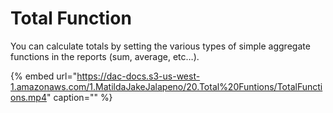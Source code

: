 # Total Function

You can calculate totals by setting the various types of simple aggregate functions in the reports \(sum, average, etc…\).

{% embed url="https://dac-docs.s3-us-west-1.amazonaws.com/1.MatildaJakeJalapeno/20.Total%20Funtions/TotalFunctions.mp4" caption="" %}

